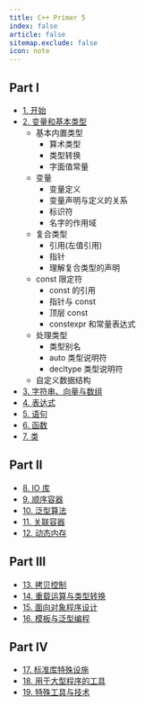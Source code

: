 ```yaml
---
title: C++ Primer 5
index: false
article: false
sitemap.exclude: false
icon: note
---
```


## Part I

- [1. 开始](chapter1.md)
- [2. 变量和基本类型](chapter2.md)
  - 基本内置类型
    - 算术类型
    - 类型转换
    - 字面值常量
  - 变量
    - 变量定义
    - 变量声明与定义的关系
    - 标识符
    - 名字的作用域
  - 复合类型
    - 引用(左值引用)
    - 指针
    - 理解复合类型的声明
  - const 限定符
    - const 的引用
    - 指针与 const
    - 顶层 const
    - constexpr 和常量表达式
  - 处理类型
    - 类型别名
    - auto 类型说明符
    - decltype 类型说明符
  - 自定义数据结构
- [3. 字符串、向量与数组](chapter3.md)
- [4. 表达式](chapter4.md)
- [5. 语句](chapter5.md)
- [6. 函数](chapter6.md)
- [7. 类](chapter7.md)

## Part II

- [8. IO 库](chapter8.md)
- [9. 顺序容器](chapter9.md)
- [10. 泛型算法](chapter10.md)
- [11. 关联容器](chapter11.md)
- [12. 动态内存](chapter12.md)

## Part III

- [13. 拷贝控制](chapter13.md)
- [14. 重载运算与类型转换](chapter14.md)
- [15. 面向对象程序设计](chapter15.md)
- [16. 模板与泛型编程](chapter16.md)

## Part IV

- [17. 标准库特殊设施](chapter17.md)
- [18. 用于大型程序的工具](chapter18.md)
- [19. 特殊工具与技术](chapter19.md)
